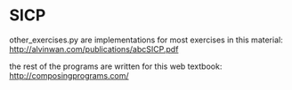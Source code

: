 # SICP

other_exercises.py are implementations for most exercises in this material:       
http://alvinwan.com/publications/abcSICP.pdf 

the rest of the programs are written for this web textbook:    
http://composingprograms.com/    
